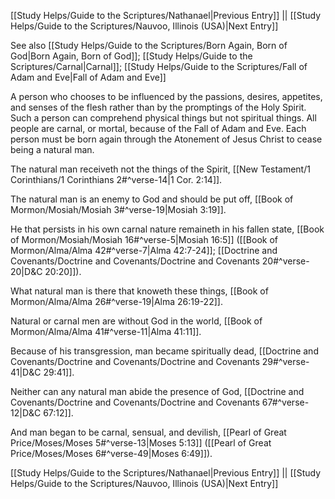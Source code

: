 [[Study Helps/Guide to the Scriptures/Nathanael|Previous Entry]]  ||  [[Study Helps/Guide to the Scriptures/Nauvoo, Illinois (USA)|Next Entry]]

 See also [[Study Helps/Guide to the Scriptures/Born Again, Born of God|Born Again, Born of God]]; [[Study Helps/Guide to the Scriptures/Carnal|Carnal]]; [[Study Helps/Guide to the Scriptures/Fall of Adam and Eve|Fall of Adam and Eve]]

 A person who chooses to be influenced by the passions, desires, appetites, and senses of the flesh rather than by the promptings of the Holy Spirit. Such a person can comprehend physical things but not spiritual things. All people are carnal, or mortal, because of the Fall of Adam and Eve. Each person must be born again through the Atonement of Jesus Christ to cease being a natural man.

 The natural man receiveth not the things of the Spirit, [[New Testament/1 Corinthians/1 Corinthians 2#^verse-14|1 Cor. 2:14]].

 The natural man is an enemy to God and should be put off, [[Book of Mormon/Mosiah/Mosiah 3#^verse-19|Mosiah 3:19]].

 He that persists in his own carnal nature remaineth in his fallen state, [[Book of Mormon/Mosiah/Mosiah 16#^verse-5|Mosiah 16:5]] ([[Book of Mormon/Alma/Alma 42#^verse-7|Alma 42:7-24]]; [[Doctrine and Covenants/Doctrine and Covenants/Doctrine and Covenants 20#^verse-20|D&C 20:20]]).

 What natural man is there that knoweth these things, [[Book of Mormon/Alma/Alma 26#^verse-19|Alma 26:19-22]].

 Natural or carnal men are without God in the world, [[Book of Mormon/Alma/Alma 41#^verse-11|Alma 41:11]].

 Because of his transgression, man became spiritually dead, [[Doctrine and Covenants/Doctrine and Covenants/Doctrine and Covenants 29#^verse-41|D&C 29:41]].

 Neither can any natural man abide the presence of God, [[Doctrine and Covenants/Doctrine and Covenants/Doctrine and Covenants 67#^verse-12|D&C 67:12]].

 And man began to be carnal, sensual, and devilish, [[Pearl of Great Price/Moses/Moses 5#^verse-13|Moses 5:13]] ([[Pearl of Great Price/Moses/Moses 6#^verse-49|Moses 6:49]]).

[[Study Helps/Guide to the Scriptures/Nathanael|Previous Entry]]  ||  [[Study Helps/Guide to the Scriptures/Nauvoo, Illinois (USA)|Next Entry]]